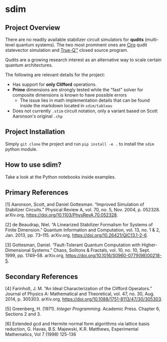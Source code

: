 # sdim

## Project Overview

There are no readily available stabilizer circuit simulators for **qudits** (multi-level quantum systems). The two most prominent ones are [Cirq](https://quantumai.google/cirq/build/qudits) qudit statevector simulation and [True-Q™](https://trueq.quantumbenchmark.com/index.html) closed source program.

Qudits are a growing research interest as an alternative way to scale certain quantum architectures. 

The following are relevant details for the project:
- Has support for **only Clifford** operations. 
- **Prime** dimensions are strongly tested while the "fast" solver for composite dimensions is known to have possible errors
    - The issue lies in math implementation details that can be found inside the markdown located in `sdim/tableau`
- Does not currently `.stim` circuit notation, only a variant based on Scott Aaronson's original `.chp`

## Project Installation
Simply `git clone` the project and run `pip install -e .` to install the `sdim` python module.

## How to use sdim?
Take a look at the Python notebooks inside examples.

## Primary References
<a id="1">[1]
</a> Aaronson, Scott, and Daniel Gottesman. “Improved Simulation of Stabilizer Circuits.” Physical Review A, vol. 70, no. 5, Nov. 2004, p. 052328. arXiv.org, https://doi.org/10.1103/PhysRevA.70.052328.

<a id="2">[2]
</a>de Beaudrap, Niel. “A Linearized Stabilizer Formalism for Systems of Finite Dimension.” Quantum Information and Computation, vol. 13, no. 1 & 2, Jan. 2013, pp. 73–115. arXiv.org, https://doi.org/10.26421/QIC13.1-2-6.

<a id="3">[3]
</a>Gottesman, Daniel. “Fault-Tolerant Quantum Computation with Higher-Dimensional Systems.” Chaos, Solitons & Fractals, vol. 10, no. 10, Sept. 1999, pp. 1749–58. arXiv.org, https://doi.org/10.1016/S0960-0779(98)00218-5.

## Secondary References

<a id="1a">[4]
</a>Farinholt, J. M. “An Ideal Characterization of the Clifford Operators.” Journal of Physics A: Mathematical and Theoretical, vol. 47, no. 30, Aug. 2014, p. 305303. arXiv.org, https://doi.org/10.1088/1751-8113/47/30/305303.

<a id="2a">[5]
</a>Greenberg, H. (1971). *Integer Programming*. Academic Press. Chapter 6, Sections 2 and 3.

<a id="3a">[6]
</a>Extended gcd and Hermite normal form algorithms via lattice basis reduction, G. Havas, B.S. Majewski, K.R. Matthews, Experimental Mathematics, Vol 7 (1998) 125-136


